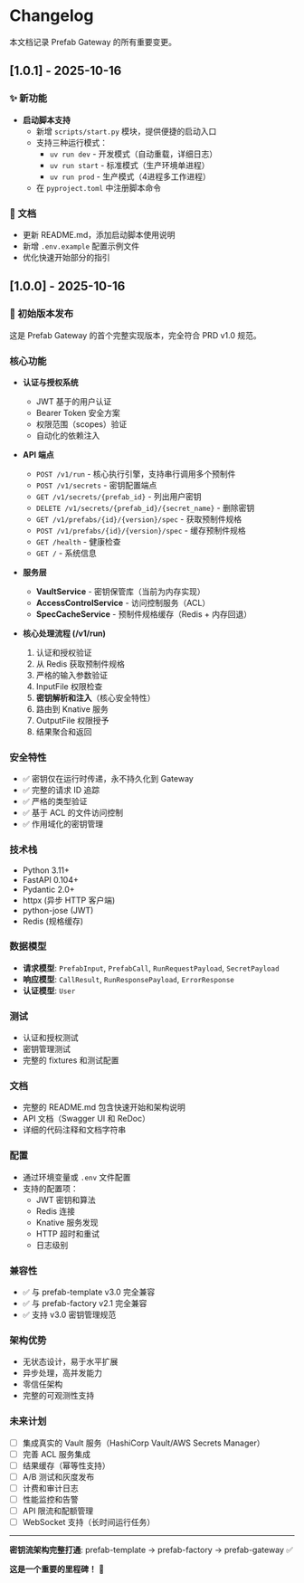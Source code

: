 # Changelog

本文档记录 Prefab Gateway 的所有重要变更。

## [1.0.1] - 2025-10-16

### ✨ 新功能

- **启动脚本支持**
  - 新增 `scripts/start.py` 模块，提供便捷的启动入口
  - 支持三种运行模式：
    - `uv run dev` - 开发模式（自动重载，详细日志）
    - `uv run start` - 标准模式（生产环境单进程）
    - `uv run prod` - 生产模式（4进程多工作进程）
  - 在 `pyproject.toml` 中注册脚本命令

### 📝 文档

- 更新 README.md，添加启动脚本使用说明
- 新增 `.env.example` 配置示例文件
- 优化快速开始部分的指引

## [1.0.0] - 2025-10-16

### 🎉 初始版本发布

这是 Prefab Gateway 的首个完整实现版本，完全符合 PRD v1.0 规范。

### 核心功能

- **认证与授权系统**
  - JWT 基于的用户认证
  - Bearer Token 安全方案
  - 权限范围（scopes）验证
  - 自动化的依赖注入

- **API 端点**
  - `POST /v1/run` - 核心执行引擎，支持串行调用多个预制件
  - `POST /v1/secrets` - 密钥配置端点
  - `GET /v1/secrets/{prefab_id}` - 列出用户密钥
  - `DELETE /v1/secrets/{prefab_id}/{secret_name}` - 删除密钥
  - `GET /v1/prefabs/{id}/{version}/spec` - 获取预制件规格
  - `POST /v1/prefabs/{id}/{version}/spec` - 缓存预制件规格
  - `GET /health` - 健康检查
  - `GET /` - 系统信息

- **服务层**
  - **VaultService** - 密钥保管库（当前为内存实现）
  - **AccessControlService** - 访问控制服务（ACL）
  - **SpecCacheService** - 预制件规格缓存（Redis + 内存回退）

- **核心处理流程 (/v1/run)**
  1. 认证和授权验证
  2. 从 Redis 获取预制件规格
  3. 严格的输入参数验证
  4. InputFile 权限检查
  5. **密钥解析和注入**（核心安全特性）
  6. 路由到 Knative 服务
  7. OutputFile 权限授予
  8. 结果聚合和返回

### 安全特性

- ✅ 密钥仅在运行时传递，永不持久化到 Gateway
- ✅ 完整的请求 ID 追踪
- ✅ 严格的类型验证
- ✅ 基于 ACL 的文件访问控制
- ✅ 作用域化的密钥管理

### 技术栈

- Python 3.11+
- FastAPI 0.104+
- Pydantic 2.0+
- httpx (异步 HTTP 客户端)
- python-jose (JWT)
- Redis (规格缓存)

### 数据模型

- **请求模型**: `PrefabInput`, `PrefabCall`, `RunRequestPayload`, `SecretPayload`
- **响应模型**: `CallResult`, `RunResponsePayload`, `ErrorResponse`
- **认证模型**: `User`

### 测试

- 认证和授权测试
- 密钥管理测试
- 完整的 fixtures 和测试配置

### 文档

- 完整的 README.md 包含快速开始和架构说明
- API 文档（Swagger UI 和 ReDoc）
- 详细的代码注释和文档字符串

### 配置

- 通过环境变量或 `.env` 文件配置
- 支持的配置项：
  - JWT 密钥和算法
  - Redis 连接
  - Knative 服务发现
  - HTTP 超时和重试
  - 日志级别

### 兼容性

- ✅ 与 prefab-template v3.0 完全兼容
- ✅ 与 prefab-factory v2.1 完全兼容
- ✅ 支持 v3.0 密钥管理规范

### 架构优势

- 无状态设计，易于水平扩展
- 异步处理，高并发能力
- 零信任架构
- 完整的可观测性支持

### 未来计划

- [ ] 集成真实的 Vault 服务（HashiCorp Vault/AWS Secrets Manager）
- [ ] 完善 ACL 服务集成
- [ ] 结果缓存（幂等性支持）
- [ ] A/B 测试和灰度发布
- [ ] 计费和审计日志
- [ ] 性能监控和告警
- [ ] API 限流和配额管理
- [ ] WebSocket 支持（长时间运行任务）

---

**密钥流架构完整打通**: prefab-template → prefab-factory → prefab-gateway ✅

**这是一个重要的里程碑！** 🎉

